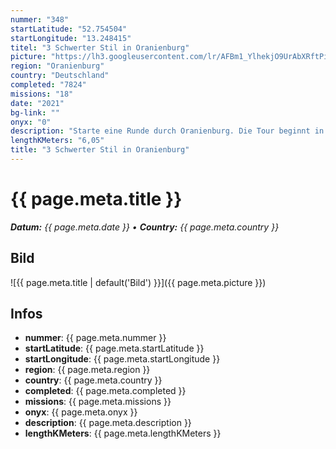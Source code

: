 ```yaml
---
nummer: "348"
startLatitude: "52.754504"
startLongitude: "13.248415"
titel: "3 Schwerter Stil in Oranienburg"
picture: "https://lh3.googleusercontent.com/lr/AFBm1_YlhekjO9UrAbXRftPiHTopGdSyqdRtMMNMQUAYZ7MbjB_jAsThQqKgd0m3ww8L5PmPoE2IXx-ehYS2YykjrIpKYk7v1MHCQrLkXbJ5AmNtnBSUThwXzoTnIO65Nb6odrVPDmhcYs5-p5WwRlIlSf5foHIhdQk9r6-mcE0JaCcEvnnijudFldVnQm4f7JG26eswCbyPFOnLuXbYYrfUHvBidXGQncXVkXMPDGAk802uv0uGs1XjIi_hqTztsEwtqzxv_FU5PFZ7vRN2wel-dQSilHrZGlPpkA1lQjij-j3-lKUNXDyGWRS4XqlcLOG9vUwDD8ep1mX7Nz1pcJZFB5xr016D_n_R8h6iLY5no2u848-o63rRftSkB90etL8ASAPdGqCtgkf-QZXUPzswwAxhCjNJ_o5l8RB2QdHZp0_dk3E-8FQpTPU2SYqZ9_GPPX0uX4wMrBaTQBl7boAmw4FUiDZFx0ItQDCT5hYj6QjtLMamaZ8RtYTfNUiBTGpaGQoneaPB_bNwenOPk6i8X6hISfzBTXpchP6OabOwRkGqJvI6NfdqgSvASEq95blQUK2Z8gOAUE4sSFSwc93B68NCPoDRZ3CjRp1HqfkQoHtuxrqoxS1_TxzYiqTa-tLtbm3l_887coEX9gHGNc65GtE1BobwCKaiXLWk9twsN3W2HRZELSLaNVdaQFEkdpaDuBMziAmTDIy3bf7qyobsVHtPdRtc5uvFM3V0l716Ohiyfa9iUsyjBDBJ0snKCkH6vtAQu6gU9wmVrMNIazRMam19oxPhPk2cCk3CFyYIRB99RghVcIXub_X3WYPYU9mEPQlSlV_Iz_oBow5rp3-hvNb1nzv6Y0M"
region: "Oranienburg"
country: "Deutschland"
completed: "7824"
missions: "18"
date: "2021"
bg-link: ""
onyx: "0"
description: "Starte eine Runde durch Oranienburg. Die Tour beginnt in der Bernauer Straße und am Ende erwartet dich der 3 Schwerter Stil"
lengthKMeters: "6,05"
title: "3 Schwerter Stil in Oranienburg"
---
```


# {{ page.meta.title }}
_**Datum:** {{ page.meta.date }} • **Country:** {{ page.meta.country }}_

## Bild
![{{ page.meta.title | default('Bild') }}]({{ page.meta.picture }})

## Infos
- **nummer**: {{ page.meta.nummer }}
- **startLatitude**: {{ page.meta.startLatitude }}
- **startLongitude**: {{ page.meta.startLongitude }}
- **region**: {{ page.meta.region }}
- **country**: {{ page.meta.country }}
- **completed**: {{ page.meta.completed }}
- **missions**: {{ page.meta.missions }}
- **onyx**: {{ page.meta.onyx }}
- **description**: {{ page.meta.description }}
- **lengthKMeters**: {{ page.meta.lengthKMeters }}

